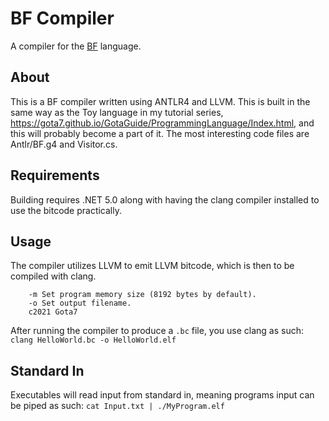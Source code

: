 # BF Compiler
A compiler for the [BF](https://esolangs.org/wiki/Brainfuck) language.

## About
This is a BF compiler written using ANTLR4 and LLVM. This is built in the same way as the Toy language in my tutorial series, https://gota7.github.io/GotaGuide/ProgrammingLanguage/Index.html, and this will probably become a part of it. The most interesting code files are Antlr/BF.g4 and Visitor.cs.
## Requirements
Building requires .NET 5.0 along with having the clang compiler installed to use the bitcode practically.

## Usage
The compiler utilizes LLVM to emit LLVM bitcode, which is then to be compiled with clang.
```Usage: BFCompiler [Input] [Flags]
	-m Set program memory size (8192 bytes by default).
	-o Set output filename.
	c2021 Gota7
```
After running the compiler to produce a `.bc` file, you use clang as such:
`clang HelloWorld.bc -o HelloWorld.elf`

## Standard In
Executables will read input from standard in, meaning programs input can be piped as such:
`cat Input.txt | ./MyProgram.elf`
